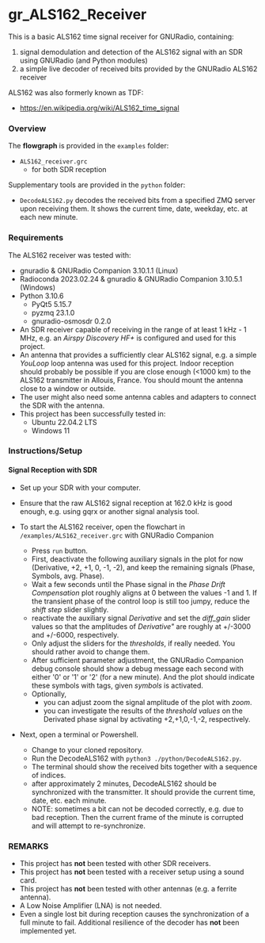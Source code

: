 # gr_ALS162_Receiver
This is a basic ALS162 time signal receiver for GNURadio, containing:
1. signal demodulation and detection of the ALS162 signal with an SDR using GNURadio (and Python modules)
2. a simple live decoder of received bits provided by the GNURadio ALS162 receiver

ALS162 was also formerly known as TDF:
+ https://en.wikipedia.org/wiki/ALS162_time_signal


### Overview
The __flowgraph__ is provided in the `examples` folder:
+ `ALS162_receiver.grc`
    + for both SDR reception

Supplementary tools are provided in the `python` folder:
+ `DecodeALS162.py` decodes the received bits from a specified ZMQ server upon receiving them. It shows the current time, date, weekday, etc. at each new minute.


### Requirements
The ALS162 receiver was tested with:
+ gnuradio & GNURadio Companion 3.10.1.1 (Linux)
+ Radioconda 2023.02.24 & gnuradio & GNURadio Companion 3.10.5.1 (Windows)
+ Python 3.10.6
    + PyQt5 5.15.7
    + pyzmq 23.1.0
    + gnuradio-osmosdr 0.2.0
+ An SDR receiver capable of receiving in the range of at least 1 kHz - 1 MHz, e.g. an _Airspy Discovery HF+_ is configured and used for this project.
+ An antenna that provides a sufficiently clear ALS162 signal, e.g. a simple _YouLoop_ loop antenna was used for this project. Indoor reception should probably be possible if you are close enough (<1000 km) to the ALS162 transmitter in Allouis, France. You should mount the antenna close to a window or outside.
+ The user might also need some antenna cables and adapters to connect the SDR with the antenna.
+ This project has been successfully tested in:
    + Ubuntu 22.04.2 LTS
    + Windows 11


### Instructions/Setup

#### Signal Reception with SDR
+ Set up your SDR with your computer.
+ Ensure that the raw ALS162 signal reception at 162.0 kHz is good enough, e.g. using gqrx or another signal analysis tool.
+ To start the ALS162 receiver, open the flowchart in `/examples/ALS162_receiver.grc` with GNURadio Companion
    + Press `run` button.
    + First, deactivate the following auxiliary signals in the plot for now (Derivative, +2, +1, 0, -1, -2), and keep the remaining signals (Phase, Symbols, avg. Phase).
    + Wait a few seconds until the Phase signal in the _Phase Drift Compensation_ plot roughly aligns at 0 between the values -1 and 1. If the transient phase of the control loop is still too jumpy, reduce the _shift step_ slider slightly.
    + reactivate the auxiliary signal _Derivative_ and set the _diff_gain_ slider values so that the amplitudes of _Derivative"_ are roughly at +/-3000 and +/-6000, respectively.
    + Only adjust the sliders for the _thresholds_, if really needed. You should rather avoid to change them.
    + After sufficient parameter adjustment, the GNURadio Companion debug console should show a debug message each second with either '0' or '1' or '2' (for a new minute). And the plot should indicate these symbols with tags, given _symbols_ is activated.
    + Optionally,
        + you can adjust zoom the signal amplitude of the plot with _zoom_.
        + you can investigate the results of the _threshold values_ on the Derivated phase signal by activating +2,+1,0,-1,-2, respectively.

+ Next, open a terminal or Powershell.
    + Change to your cloned repository.
    + Run the DecodeALS162 with ```python3 ./python/DecodeALS162.py```.
    + The terminal should show the received bits together with a sequence of indices.
    + after approximately 2 minutes, DecodeALS162 should be synchronized with the transmitter. It should provide the current time, date, etc. each minute.
    + NOTE: sometimes a bit can not be decoded correctly, e.g. due to bad reception. Then the current frame of the minute is corrupted and will attempt to re-synchronize.


### REMARKS
+ This project has __not__ been tested with other SDR receivers.
+ This project has __not__ been tested with a receiver setup using a sound card.
+ This project has __not__ been tested with other antennas (e.g. a ferrite antenna).
+ A Low Noise Amplifier (LNA) is not needed.
+ Even a single lost bit during reception causes the synchronization of a full minute to fail. Additional resilience of the decoder has __not__ been implemented yet.
